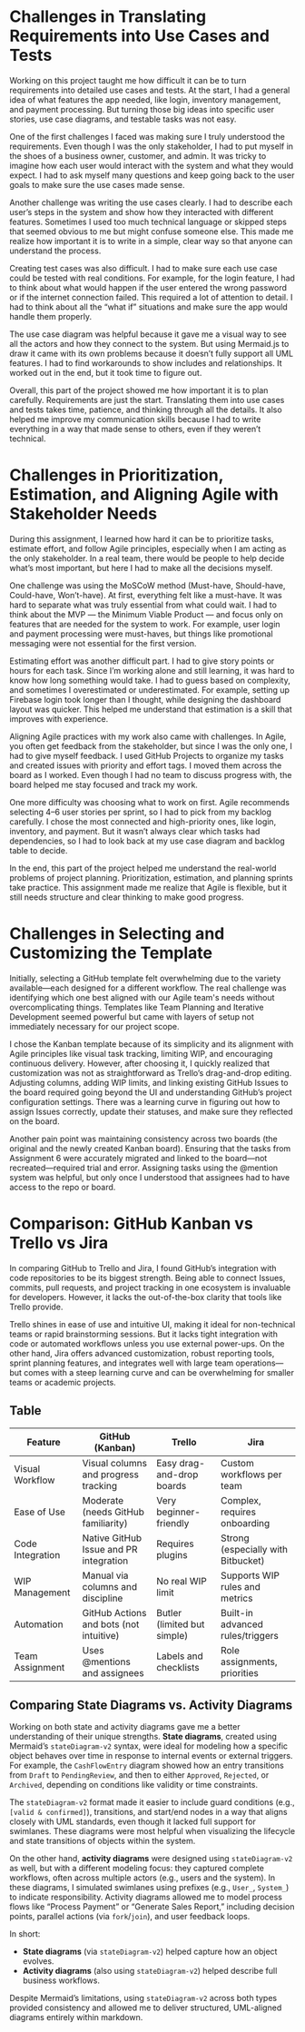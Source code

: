 # Challenges in Translating Requirements into Use Cases and Tests
Working on this project taught me how difficult it can be to turn requirements into detailed use cases and tests. At the start, I had a general idea of what features the app needed, like login, inventory management, and payment processing. But turning those big ideas into specific user stories, use case diagrams, and testable tasks was not easy.

One of the first challenges I faced was making sure I truly understood the requirements. Even though I was the only stakeholder, I had to put myself in the shoes of a business owner, customer, and admin. It was tricky to imagine how each user would interact with the system and what they would expect. I had to ask myself many questions and keep going back to the user goals to make sure the use cases made sense.

Another challenge was writing the use cases clearly. I had to describe each user’s steps in the system and show how they interacted with different features. Sometimes I used too much technical language or skipped steps that seemed obvious to me but might confuse someone else. This made me realize how important it is to write in a simple, clear way so that anyone can understand the process.

Creating test cases was also difficult. I had to make sure each use case could be tested with real conditions. For example, for the login feature, I had to think about what would happen if the user entered the wrong password or if the internet connection failed. This required a lot of attention to detail. I had to think about all the “what if” situations and make sure the app would handle them properly.

The use case diagram was helpful because it gave me a visual way to see all the actors and how they connect to the system. But using Mermaid.js to draw it came with its own problems because it doesn’t fully support all UML features. I had to find workarounds to show includes and relationships. It worked out in the end, but it took time to figure out.

Overall, this part of the project showed me how important it is to plan carefully. Requirements are just the start. Translating them into use cases and tests takes time, patience, and thinking through all the details. It also helped me improve my communication skills because I had to write everything in a way that made sense to others, even if they weren’t technical.


# Challenges in Prioritization, Estimation, and Aligning Agile with Stakeholder Needs
During this assignment, I learned how hard it can be to prioritize tasks, estimate effort, and follow Agile principles, especially when I am acting as the only stakeholder. In a real team, there would be people to help decide what’s most important, but here I had to make all the decisions myself.

One challenge was using the MoSCoW method (Must-have, Should-have, Could-have, Won’t-have). At first, everything felt like a must-have. It was hard to separate what was truly essential from what could wait. I had to think about the MVP — the Minimum Viable Product — and focus only on features that are needed for the system to work. For example, user login and payment processing were must-haves, but things like promotional messaging were not essential for the first version.

Estimating effort was another difficult part. I had to give story points or hours for each task. Since I’m working alone and still learning, it was hard to know how long something would take. I had to guess based on complexity, and sometimes I overestimated or underestimated. For example, setting up Firebase login took longer than I thought, while designing the dashboard layout was quicker. This helped me understand that estimation is a skill that improves with experience.

Aligning Agile practices with my work also came with challenges. In Agile, you often get feedback from the stakeholder, but since I was the only one, I had to give myself feedback. I used GitHub Projects to organize my tasks and created issues with priority and effort tags. I moved them across the board as I worked. Even though I had no team to discuss progress with, the board helped me stay focused and track my work.

One more difficulty was choosing what to work on first. Agile recommends selecting 4–6 user stories per sprint, so I had to pick from my backlog carefully. I chose the most connected and high-priority ones, like login, inventory, and payment. But it wasn’t always clear which tasks had dependencies, so I had to look back at my use case diagram and backlog table to decide.

In the end, this part of the project helped me understand the real-world problems of project planning. Prioritization, estimation, and planning sprints take practice. This assignment made me realize that Agile is flexible, but it still needs structure and clear thinking to make good progress.


# Challenges in Selecting and Customizing the Template
Initially, selecting a GitHub template felt overwhelming due to the variety available—each designed for a different workflow. The real challenge was identifying which one best aligned with our Agile team's needs without overcomplicating things. Templates like Team Planning and Iterative Development seemed powerful but came with layers of setup not immediately necessary for our project scope.

I chose the Kanban template because of its simplicity and its alignment with Agile principles like visual task tracking, limiting WIP, and encouraging continuous delivery. However, after choosing it, I quickly realized that customization was not as straightforward as Trello’s drag-and-drop editing. Adjusting columns, adding WIP limits, and linking existing GitHub Issues to the board required going beyond the UI and understanding GitHub’s project configuration settings. There was a learning curve in figuring out how to assign Issues correctly, update their statuses, and make sure they reflected on the board.

Another pain point was maintaining consistency across two boards (the original and the newly created Kanban board). Ensuring that the tasks from Assignment 6 were accurately migrated and linked to the board—not recreated—required trial and error. Assigning tasks using the @mention system was helpful, but only once I understood that assignees had to have access to the repo or board.

# Comparison: GitHub Kanban vs Trello vs Jira
In comparing GitHub to Trello and Jira, I found GitHub’s integration with code repositories to be its biggest strength. Being able to connect Issues, commits, pull requests, and project tracking in one ecosystem is invaluable for developers. However, it lacks the out-of-the-box clarity that tools like Trello provide.

Trello shines in ease of use and intuitive UI, making it ideal for non-technical teams or rapid brainstorming sessions. But it lacks tight integration with code or automated workflows unless you use external power-ups. On the other hand, Jira offers advanced customization, robust reporting tools, sprint planning features, and integrates well with large team operations—but comes with a steep learning curve and can be overwhelming for smaller teams or academic projects.

## Table 
| Feature             | GitHub (Kanban)                         | Trello                              | Jira                                |
|---------------------|------------------------------------------|--------------------------------------|-------------------------------------|
| Visual Workflow     | Visual columns and progress tracking     | Easy drag-and-drop boards            | Custom workflows per team           |
| Ease of Use         | Moderate (needs GitHub familiarity)      | Very beginner-friendly               | Complex, requires onboarding        |
| Code Integration    | Native GitHub Issue and PR integration   | Requires plugins                     | Strong (especially with Bitbucket)  |
| WIP Management      | Manual via columns and discipline        | No real WIP limit                    | Supports WIP rules and metrics      |
| Automation          | GitHub Actions and bots (not intuitive)  | Butler (limited but simple)          | Built-in advanced rules/triggers    |
| Team Assignment     | Uses @mentions and assignees             | Labels and checklists                | Role assignments, priorities        |

## Comparing State Diagrams vs. Activity Diagrams

Working on both state and activity diagrams gave me a better understanding of their unique strengths. **State diagrams**, created using Mermaid’s `stateDiagram-v2` syntax, were ideal for modeling how a specific object behaves over time in response to internal events or external triggers. For example, the `CashFlowEntry` diagram showed how an entry transitions from `Draft` to `PendingReview`, and then to either `Approved`, `Rejected`, or `Archived`, depending on conditions like validity or time constraints.

The `stateDiagram-v2` format made it easier to include guard conditions (e.g., `[valid & confirmed]`), transitions, and start/end nodes in a way that aligns closely with UML standards, even though it lacked full support for swimlanes. These diagrams were most helpful when visualizing the lifecycle and state transitions of objects within the system.

On the other hand, **activity diagrams** were designed using `stateDiagram-v2` as well, but with a different modeling focus: they captured complete workflows, often across multiple actors (e.g., users and the system). In these diagrams, I simulated swimlanes using prefixes (e.g., `User_`, `System_`) to indicate responsibility. Activity diagrams allowed me to model process flows like “Process Payment” or “Generate Sales Report,” including decision points, parallel actions (via `fork`/`join`), and user feedback loops.

In short:
- **State diagrams** (via `stateDiagram-v2`) helped capture how an object evolves.
- **Activity diagrams** (also using `stateDiagram-v2`) helped describe full business workflows.

Despite Mermaid’s limitations, using `stateDiagram-v2` across both types provided consistency and allowed me to deliver structured, UML-aligned diagrams entirely within markdown.

